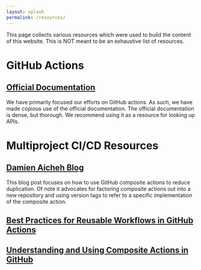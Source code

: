 ```yaml
---
layout: splash
permalink: /resources/
---
```


This page collects various resources which were used to build the content of 
this website. This is NOT meant to be an exhaustive list of resources.

# GitHub Actions

## [Official Documentation](https://docs.github.com/en/actions/learn-github-actions/understanding-github-actions)

We have primarily focused our efforts on GitHub actions. As such, we have 
made copious use of the official documentation. The official 
documentation is dense, but thorough. We recommend using it as a resource for
looking up APIs.

# Multiproject CI/CD Resources

## [Damien Aicheh Blog](https://tinyurl.com/474x99k9)

This blog post focuses on how to use GitHub composite actions to reduce
duplication. Of note it advocates for factoring composite actions out into a
new repository and using version tags to refer to a specific implementation of
the composite action. 

## [Best Practices for Reusable Workflows in GitHub Actions](https://earthly.dev/blog/github-actions-reusable-workflows/)

## [Understanding and Using Composite Actions in GitHub](https://earthly.dev/blog/composite-actions-github/)
